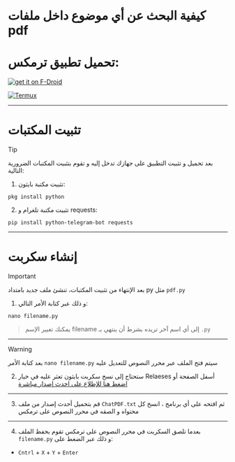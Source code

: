 # كيفية البحث عن أي موضوع داخل ملفات pdf 


 
   # تحميل تطبيق ترمكس:


[![get it on F-Droid](https://i.imgur.com/G3wroE7.png)](https://f-droid.org/ar/packages/com.termux/)

[![Termux](https://i.imgur.com/TNdEio0.png)](https://play.google.com/store/apps/details?id=com.termux)

----

# تثبيت المكتبات
> [!Tip]
بعد تحميل و تثبيت التطبيق على جهازك تدخل إليه و تقوم بتثبيت المكتبات الضرورية التالية:

1. تثبيت مكتبة بايثون:
```shell
pkg install python
```


2. تثبيت مكتبة تلغرام و requests: 
```shell
pip install python-telegram-bot requests
```
---

# إنشاء سكربت
> [!Important]
بعد الإنتهاء من تثبيت المكتبات، تنشئ ملف جديد بامتداد py مثل `pdf.py`

1. و ذلك عبر كتابة الأمر التالي:
```shell
nano filename.py
```
> يمكنك تغيير الإسم filename إلى أي اسم آخر تريده بشرط أن ينتهي بـ `.py`
---
> [!Warning]
بعد كتابة الأمر `nano filename.py` سيتم فتح الملف عبر محرر النصوص للتعديل عليه


2. ستحتاج إلى نسخ سكربت بايثون تعثر عليه في خيار Relaeses أسفل الصفحة أو
[ اضغط هنا للإطلاع على احدث إصدار مباشرة](https://github.com/bidjadraft/ChatPDF/releases/tag/chatpdf)
---
3. قم بتحميل أحدث إصدار من ملف `ChatPDF.txt` ثم افتحه على أي برنامج ، انسخ كل محتواه و الصقه في محرر النصوص على ترمكس
---
4. بعدما تلصق السكربت في محرر النصوص على ترمكس تقوم بحفظ الملف `filename.py` و ذلك عبر الضغط على:
- `Cntrl` + `X` + `Y` + `Enter`



